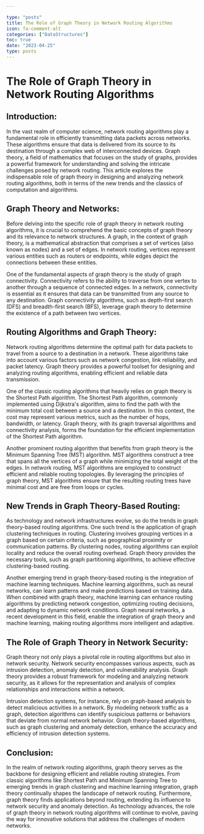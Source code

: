 ```yaml
---

type: "posts"
title: The Role of Graph Theory in Network Routing Algorithms
icon: fa-comment-alt
categories: ["DataStructures"]
toc: true
date: "2023-04-25"
type: posts
---
```





# The Role of Graph Theory in Network Routing Algorithms

## Introduction:
In the vast realm of computer science, network routing algorithms play a fundamental role in efficiently transmitting data packets across networks. These algorithms ensure that data is delivered from its source to its destination through a complex web of interconnected devices. Graph theory, a field of mathematics that focuses on the study of graphs, provides a powerful framework for understanding and solving the intricate challenges posed by network routing. This article explores the indispensable role of graph theory in designing and analyzing network routing algorithms, both in terms of the new trends and the classics of computation and algorithms.

## Graph Theory and Networks:
Before delving into the specific role of graph theory in network routing algorithms, it is crucial to comprehend the basic concepts of graph theory and its relevance to network structures. A graph, in the context of graph theory, is a mathematical abstraction that comprises a set of vertices (also known as nodes) and a set of edges. In network routing, vertices represent various entities such as routers or endpoints, while edges depict the connections between these entities.

One of the fundamental aspects of graph theory is the study of graph connectivity. Connectivity refers to the ability to traverse from one vertex to another through a sequence of connected edges. In a network, connectivity is essential as it ensures that data can be transmitted from any source to any destination. Graph connectivity algorithms, such as depth-first search (DFS) and breadth-first search (BFS), leverage graph theory to determine the existence of a path between two vertices.

## Routing Algorithms and Graph Theory:
Network routing algorithms determine the optimal path for data packets to travel from a source to a destination in a network. These algorithms take into account various factors such as network congestion, link reliability, and packet latency. Graph theory provides a powerful toolset for designing and analyzing routing algorithms, enabling efficient and reliable data transmission.

One of the classic routing algorithms that heavily relies on graph theory is the Shortest Path algorithm. The Shortest Path algorithm, commonly implemented using Dijkstra's algorithm, aims to find the path with the minimum total cost between a source and a destination. In this context, the cost may represent various metrics, such as the number of hops, bandwidth, or latency. Graph theory, with its graph traversal algorithms and connectivity analysis, forms the foundation for the efficient implementation of the Shortest Path algorithm.

Another prominent routing algorithm that benefits from graph theory is the Minimum Spanning Tree (MST) algorithm. MST algorithms construct a tree that spans all the vertices of a graph while minimizing the total weight of the edges. In network routing, MST algorithms are employed to construct efficient and reliable routing topologies. By leveraging the principles of graph theory, MST algorithms ensure that the resulting routing trees have minimal cost and are free from loops or cycles.

## New Trends in Graph Theory-Based Routing:
As technology and network infrastructures evolve, so do the trends in graph theory-based routing algorithms. One such trend is the application of graph clustering techniques in routing. Clustering involves grouping vertices in a graph based on certain criteria, such as geographical proximity or communication patterns. By clustering nodes, routing algorithms can exploit locality and reduce the overall routing overhead. Graph theory provides the necessary tools, such as graph partitioning algorithms, to achieve effective clustering-based routing.

Another emerging trend in graph theory-based routing is the integration of machine learning techniques. Machine learning algorithms, such as neural networks, can learn patterns and make predictions based on training data. When combined with graph theory, machine learning can enhance routing algorithms by predicting network congestion, optimizing routing decisions, and adapting to dynamic network conditions. Graph neural networks, a recent development in this field, enable the integration of graph theory and machine learning, making routing algorithms more intelligent and adaptive.

## The Role of Graph Theory in Network Security:
Graph theory not only plays a pivotal role in routing algorithms but also in network security. Network security encompasses various aspects, such as intrusion detection, anomaly detection, and vulnerability analysis. Graph theory provides a robust framework for modeling and analyzing network security, as it allows for the representation and analysis of complex relationships and interactions within a network.

Intrusion detection systems, for instance, rely on graph-based analysis to detect malicious activities in a network. By modeling network traffic as a graph, detection algorithms can identify suspicious patterns or behaviors that deviate from normal network behavior. Graph theory-based algorithms, such as graph clustering and anomaly detection, enhance the accuracy and efficiency of intrusion detection systems.

## Conclusion:
In the realm of network routing algorithms, graph theory serves as the backbone for designing efficient and reliable routing strategies. From classic algorithms like Shortest Path and Minimum Spanning Tree to emerging trends in graph clustering and machine learning integration, graph theory continually shapes the landscape of network routing. Furthermore, graph theory finds applications beyond routing, extending its influence to network security and anomaly detection. As technology advances, the role of graph theory in network routing algorithms will continue to evolve, paving the way for innovative solutions that address the challenges of modern networks.